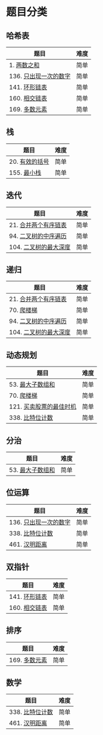 # 题目分类

## 哈希表

| 题目 | 难度 |
| ---- | ---- |
| 1. [两数之和](../amass/1-two-sum/README.md) | 简单 |
| 136. [只出现一次的数字](../amass/136-single-number/README.md) | 简单 |
| 141. [环形链表](../amass/141-linked-list-cycle/README.md) | 简单 |
| 160. [相交链表](../amass/160-intersection-of-two-linked-lists/README.md) | 简单 |
| 169. [多数元素](../amass/169-majority-element/README.md) | 简单 |

## 栈

| 题目 | 难度 |
| ---- | ---- |
| 20. [有效的括号](../amass/20-valid-parentheses/README.md) | 简单 |
| 155. [最小栈](../amass/155-min-stack/README.md) | 简单 |

## 迭代

| 题目 | 难度 |
| ---- | ---- |
| 21. [合并两个有序链表](../amass/21-merge-two-sorted-lists/README.md) | 简单 |
| 94. [二叉树的中序遍历](../amass/94-binary-tree-inorder-traversal/README.md) | 简单 |
| 104. [二叉树的最大深度](../amass/104-maximum-depth-of-binary-tree/README.md) | 简单 |

## 递归

| 题目 | 难度 |
| ---- | ---- |
| 21. [合并两个有序链表](../amass/21-merge-two-sorted-lists/README.md) | 简单 |
| 70. [爬楼梯](../amass/70-climbing-stairs/README.md) | 简单 |
| 94. [二叉树的中序遍历](../amass/94-binary-tree-inorder-traversal/README.md) | 简单 |
| 104. [二叉树的最大深度](../amass/104-maximum-depth-of-binary-tree/README.md) | 简单 |

## 动态规划

| 题目 | 难度 |
| ---- | ---- |
| 53. [最大子数组和](../amass/53-maximun-subarray/README.md) | 简单 |
| 70. [爬楼梯](../amass/70-climbing-stairs/README.md) | 简单 |
| 121. [买卖股票的最佳时机](../amass/121-best-time-to-buy-and-sell-stock/README.md) | 简单 |
| 338. [比特位计数](../amass/338-counting-bits/README.md) | 简单 |

## 分治

| 题目 | 难度 |
| ---- | ---- |
| 53. [最大子数组和](../amass/53-maximun-subarray/README.md) | 简单 |

## 位运算

| 题目 | 难度 |
| ---- | ---- |
| 136. [只出现一次的数字](../amass/136-single-number/README.md) | 简单 |
| 338. [比特位计数](../amass/338-counting-bits/README.md) | 简单 |
| 461. [汉明距离](../amass/461-hamming-distance/README.md) | 简单 |

## 双指针

| 题目 | 难度 |
| ---- | ---- |
| 141. [环形链表](../amass/141-linked-list-cycle/README.md) | 简单 |
| 160. [相交链表](../amass/160-intersection-of-two-linked-lists/README.md) | 简单 |

## 排序

| 题目 | 难度 |
| ---- | ---- |
| 169. [多数元素](../amass/169-majority-element/README.md) | 简单 |

## 数学

| 题目 | 难度 |
| ---- | ---- |
| 338. [比特位计数](../amass/338-counting-bits/README.md) | 简单 |
| 461. [汉明距离](../amass/461-hamming-distance/README.md) | 简单 |
